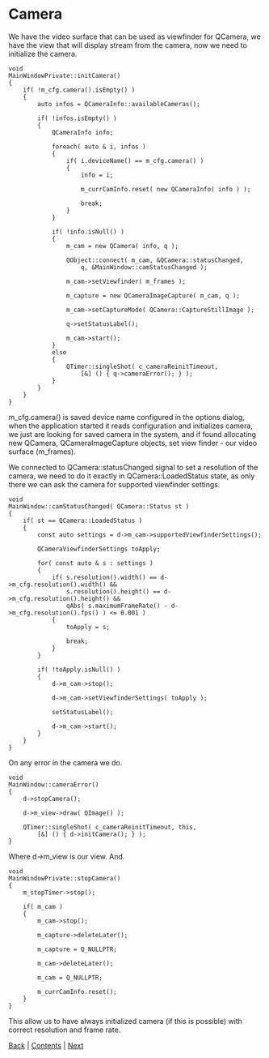 # Camera

We have the video surface that can be used as viewfinder for QCamera,
we have the view that will display stream from the camera, now we need
to initialize the camera.

```
void
MainWindowPrivate::initCamera()
{
	if( !m_cfg.camera().isEmpty() )
	{
		auto infos = QCameraInfo::availableCameras();

		if( !infos.isEmpty() )
		{
			QCameraInfo info;

			foreach( auto & i, infos )
			{
				if( i.deviceName() == m_cfg.camera() )
				{
					info = i;

					m_currCamInfo.reset( new QCameraInfo( info ) );

					break;
				}
			}

			if( !info.isNull() )
			{
				m_cam = new QCamera( info, q );

				QObject::connect( m_cam, &QCamera::statusChanged,
					q, &MainWindow::camStatusChanged );

				m_cam->setViewfinder( m_frames );

				m_capture = new QCameraImageCapture( m_cam, q );

				m_cam->setCaptureMode( QCamera::CaptureStillImage );

				q->setStatusLabel();

				m_cam->start();
			}
			else
			{
				QTimer::singleShot( c_cameraReinitTimeout,
					[&] () { q->cameraError(); } );
			}
		}
	}
}
```

m_cfg.camera() is saved device name configured in the options dialog, when the application
started it reads configuration and initializes camera, we just are looking for saved
camera in the system, and if found allocating new QCamera, QCameraImageCapture objects,
set view finder - our video surface (m_frames).

We connected to QCamera::statusChanged signal to set a resolution of the camera, we
need to do it exactly in QCamera::LoadedStatus state, as only there we can ask the
camera for supported viewfinder settings.

```
void
MainWindow::camStatusChanged( QCamera::Status st )
{
	if( st == QCamera::LoadedStatus )
	{
		const auto settings = d->m_cam->supportedViewfinderSettings();

		QCameraViewfinderSettings toApply;

		for( const auto & s : settings )
		{
			if( s.resolution().width() == d->m_cfg.resolution().width() &&
				s.resolution().height() == d->m_cfg.resolution().height() &&
				qAbs( s.maximumFrameRate() - d->m_cfg.resolution().fps() ) <= 0.001 )
			{
				toApply = s;

				break;
			}
		}

		if( !toApply.isNull() )
		{
			d->m_cam->stop();

			d->m_cam->setViewfinderSettings( toApply );

			setStatusLabel();

			d->m_cam->start();
		}
	}
}
```

On any error in the camera we do.

```
void
MainWindow::cameraError()
{
	d->stopCamera();

	d->m_view->draw( QImage() );

	QTimer::singleShot( c_cameraReinitTimeout, this,
		[&] () { d->initCamera(); } );
}
```

Where d->m_view is our view. And.

```
void
MainWindowPrivate::stopCamera()
{
	m_stopTimer->stop();

	if( m_cam )
	{
		m_cam->stop();

		m_capture->deleteLater();

		m_capture = Q_NULLPTR;

		m_cam->deleteLater();

		m_cam = Q_NULLPTR;

		m_currCamInfo.reset();
	}
}
```

This allow us to have always initialized camera (if this is possible) with
correct resolution and frame rate.

[Back](surface.md) | [Contents](../README.md) | [Next](capture.md)